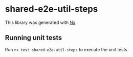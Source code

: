 # shared-e2e-util-steps

This library was generated with [Nx](https://nx.dev).

## Running unit tests

Run `nx test shared-e2e-util-steps` to execute the unit tests.
